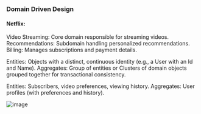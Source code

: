 ### Domain Driven Design

#### Netflix:
Video Streaming: Core domain responsible for streaming videos.
Recommendations: Subdomain handling personalized recommendations.
Billing: Manages subscriptions and payment details.

Entities: Objects with a distinct, continuous identity (e.g., a User with an Id and Name).
Aggregates: Group of entities or Clusters of domain objects grouped together for transactional consistency.

Entities: Subscribers, video preferences, viewing history.
Aggregates: User profiles (with preferences and history).

![image](https://github.com/user-attachments/assets/991ce177-8111-4f8e-a118-9842b8b38163)
